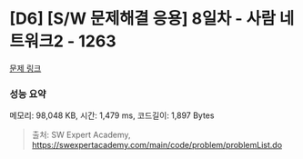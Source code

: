 # [D6] [S/W 문제해결 응용] 8일차 - 사람 네트워크2 - 1263 

[문제 링크](https://swexpertacademy.com/main/code/problem/problemDetail.do?contestProbId=AV18P2B6Iu8CFAZN) 

### 성능 요약

메모리: 98,048 KB, 시간: 1,479 ms, 코드길이: 1,897 Bytes



> 출처: SW Expert Academy, https://swexpertacademy.com/main/code/problem/problemList.do